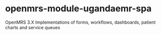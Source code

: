 # openmrs-module-ugandaemr-spa
OpenMRS 3.X Implementations of forms, workflows, dashboards, patient charts and service queues
